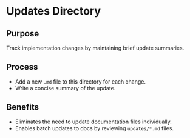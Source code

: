 # Updates Directory

## Purpose
Track implementation changes by maintaining brief update summaries.

## Process
- Add a new `.md` file to this directory for each change.
- Write a concise summary of the update.

## Benefits
- Eliminates the need to update documentation files individually.
- Enables batch updates to docs by reviewing `updates/*.md` files.